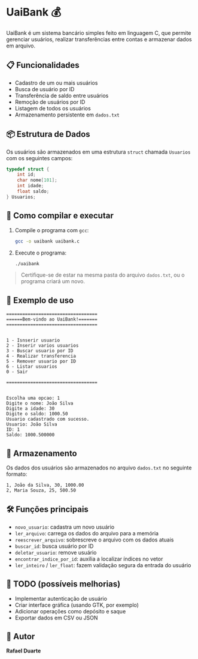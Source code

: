 # UaiBank 💰

UaiBank é um sistema bancário simples feito em linguagem C, que permite gerenciar usuários, realizar transferências entre contas e armazenar dados em arquivo.

## 📋 Funcionalidades

- Cadastro de um ou mais usuários
- Busca de usuário por ID
- Transferência de saldo entre usuários
- Remoção de usuários por ID
- Listagem de todos os usuários
- Armazenamento persistente em `dados.txt`

## 📦 Estrutura de Dados

Os usuários são armazenados em uma estrutura `struct` chamada `Usuarios` com os seguintes campos:

```c
typedef struct {
    int id;
    char nome[101];
    int idade;
    float saldo;
} Usuarios;
```

## 🔧 Como compilar e executar

1. Compile o programa com `gcc`:
   ```bash
   gcc -o uaibank uaibank.c
   ```

2. Execute o programa:
   ```bash
   ./uaibank
   ```

> Certifique-se de estar na mesma pasta do arquivo `dados.txt`, ou o programa criará um novo.

## 🧪 Exemplo de uso

```text
==================================
======Bem-vindo ao UaiBank!=======
==================================


1 - Isnserir usuario
2 - Inserir varios usuarios
3 - Buscar usuario por ID
4 - Realizar transferencia
5 - Remover usuario por ID
6 - Listar usuarios
0 - Sair

==================================


Escolha uma opcao: 1
Digite o nome: João Silva
Digite a idade: 30
Digite o saldo: 1000.50
Usuario cadastrado com sucesso.
Usuario: João Silva
ID: 1
Saldo: 1000.500000
```

## 📁 Armazenamento

Os dados dos usuários são armazenados no arquivo `dados.txt` no seguinte formato:
```
1, João da Silva, 30, 1000.00
2, Maria Souza, 25, 500.50
```

## 🛠️ Funções principais

- `novo_usuario`: cadastra um novo usuário
- `ler_arquivo`: carrega os dados do arquivo para a memória
- `reescrever_arquivo`: sobrescreve o arquivo com os dados atuais
- `buscar_id`: busca usuário por ID
- `deletar_usuario`: remove usuário
- `encontrar_indice_por_id`: auxilia a localizar índices no vetor
- `ler_inteiro` / `ler_float`: fazem validação segura da entrada do usuário

## 🧹 TODO (possíveis melhorias)

- Implementar autenticação de usuário
- Criar interface gráfica (usando GTK, por exemplo)
- Adicionar operações como depósito e saque
- Exportar dados em CSV ou JSON

## 👤 Autor

**Rafael Duarte**
